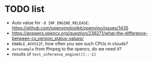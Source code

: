 # TODO list

+ Auto value for `-D INF_ENGINE_RELEASE`: https://github.com/openvinotoolkit/openvino/issues/1435
+ <https://answers.opencv.org/question/236271/what-the-difference-between-cv_version_status-values/>
+ `ENABLE_AVX512F`, how often you see such CPUs in clouds?
+ `avresample` from ffmpeg to the opencv, do we need it?
+ results of `test_inference_engine()[::-1]`